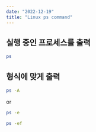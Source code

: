 ```yaml
---
date: "2022-12-19"
title: "Linux ps command"
---
```


## 실행 중인 프로세스를 출력

```bash
ps
```

## 형식에 맞게 출력

```bash
ps -A
```

or

```bash
ps -e
```

```bash
ps -ef
```
